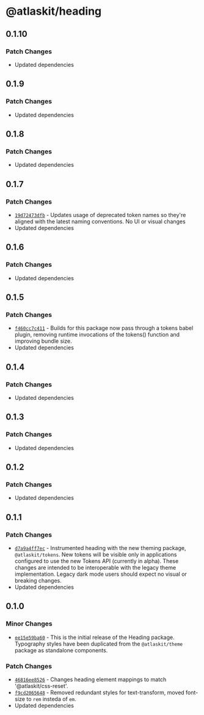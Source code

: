 # @atlaskit/heading

## 0.1.10

### Patch Changes

- Updated dependencies

## 0.1.9

### Patch Changes

- Updated dependencies

## 0.1.8

### Patch Changes

- Updated dependencies

## 0.1.7

### Patch Changes

- [`19d72473dfb`](https://bitbucket.org/atlassian/atlassian-frontend/commits/19d72473dfb) - Updates usage of deprecated token names so they're aligned with the latest naming conventions. No UI or visual changes
- Updated dependencies

## 0.1.6

### Patch Changes

- Updated dependencies

## 0.1.5

### Patch Changes

- [`f460cc7c411`](https://bitbucket.org/atlassian/atlassian-frontend/commits/f460cc7c411) - Builds for this package now pass through a tokens babel plugin, removing runtime invocations of the tokens() function and improving bundle size.
- Updated dependencies

## 0.1.4

### Patch Changes

- Updated dependencies

## 0.1.3

### Patch Changes

- Updated dependencies

## 0.1.2

### Patch Changes

- Updated dependencies

## 0.1.1

### Patch Changes

- [`d7a9a4ff7ec`](https://bitbucket.org/atlassian/atlassian-frontend/commits/d7a9a4ff7ec) - Instrumented heading with the new theming package, `@atlaskit/tokens`.
  New tokens will be visible only in applications configured to use the new Tokens API (currently in alpha).
  These changes are intended to be interoperable with the legacy theme implementation.
  Legacy dark mode users should expect no visual or breaking changes.
- Updated dependencies

## 0.1.0

### Minor Changes

- [`ee15e59ba60`](https://bitbucket.org/atlassian/atlassian-frontend/commits/ee15e59ba60) - This is the initial release of the Heading package. Typography styles have been duplicated from the `@atlaskit/theme` package as standalone components.

### Patch Changes

- [`46816ee8526`](https://bitbucket.org/atlassian/atlassian-frontend/commits/46816ee8526) - Changes heading element mappings to match '@atlaskit/css-reset'.
- [`f9cd2065648`](https://bitbucket.org/atlassian/atlassian-frontend/commits/f9cd2065648) - Removed redundant styles for text-transform, moved font-size to `rem` insteda of `em`.
- Updated dependencies
